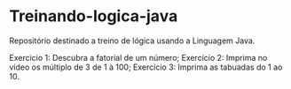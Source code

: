 # Treinando-logica-java

Repositório destinado a treino de lógica usando a Linguagem Java.

Exercicio 1: Descubra a fatorial de um número;
Exercício 2: Imprima no vídeo os múltiplo de 3 de 1 à 100;
Exercício 3: Imprima as tabuadas do 1 ao 10.
